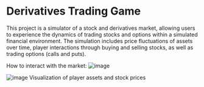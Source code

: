 # Derivatives Trading Game
This project is a simulator of a stock and derivatives market, allowing users to experience the dynamics of trading stocks and options within a simulated financial environment. The simulation includes price fluctuations of assets over time, player interactions through buying and selling stocks, as well as trading options (calls and puts).

How to interact with the market:
![image](https://github.com/davidjlerch/derivatives_trading_game/assets/61084566/1159785c-774d-476f-90d3-4eafdac7bfee)

![image](https://github.com/davidjlerch/derivatives_trading_game/assets/61084566/d0659dd6-e1d8-411b-ac43-89371440e4f7)
Visualization of player assets and stock prices
